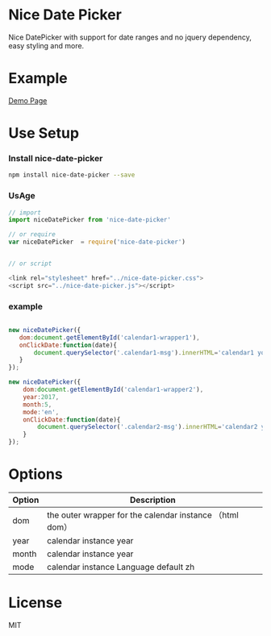 # Nice Date Picker

Nice DatePicker with support for date ranges and no jquery dependency, easy styling and more.

# Example

[Demo Page](https://olliesk8.github.io/niceDatePicker/)

# Use Setup

### Install nice-date-picker

``` bash
npm install nice-date-picker --save
```

### UsAge

``` javascript
// import
import niceDatePicker from 'nice-date-picker'

// or require
var niceDatePicker  = require('nice-date-picker')


// or script

<link rel="stylesheet" href="../nice-date-picker.css">
<script src="../nice-date-picker.js"></script>

```

### example

``` javascript

new niceDatePicker({
   dom:document.getElementById('calendar1-wrapper1'),
   onClickDate:function(date){
       document.querySelector('.calendar1-msg').innerHTML='calendar1 your selected '+date;
   }
});

new niceDatePicker({
    dom:document.getElementById('calendar1-wrapper2'),
    year:2017,
    month:5,
    mode:'en',
    onClickDate:function(date){
        document.querySelector('.calendar2-msg').innerHTML='calendar2 your selected '+date;
    }
});

```

# Options

| Option | Description |
| ----- | ----- |
| dom | the outer wrapper for the calendar instance （html dom）|
| year | calendar instance year |
| month | calendar instance year |
| mode | calendar instance Language default zh|


# License

MIT